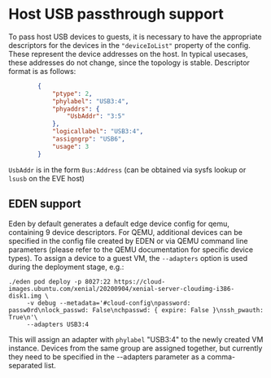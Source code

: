 # Host USB passthrough support

To pass host USB devices to guests, it is necessary to have the appropriate
descriptors for the devices in the `"deviceIoList"` property of the config.
These represent the device addresses on the host. In typical usecases, these
addresses do not change, since the topology is stable. Descriptor format is as
follows:

```json
        {
            "ptype": 2,
            "phylabel": "USB3:4",
            "phyaddrs": {
                "UsbAddr": "3:5"
            },
            "logicallabel": "USB3:4",
            "assigngrp": "USB6",
            "usage": 3
        }
```

`UsbAddr` is in the form `Bus:Address` (can be obtained via sysfs lookup
or `lsusb` on the EVE host)

## EDEN support

Eden by default generates a default edge device config for qemu, containing
9 device descriptors. For QEMU, additional devices can be specified in
the config file created by EDEN or via QEMU command line parameters
(please refer to the QEMU documentation for specific device types).
To assign a device to a guest VM, the `--adapters` option
is used during the deployment stage, e.g.:

```console
./eden pod deploy -p 8027:22 https://cloud-images.ubuntu.com/xenial/20200904/xenial-server-cloudimg-i386-disk1.img \
     -v debug --metadata='#cloud-config\npassword: passw0rd\nlock_passwd: False\nchpasswd: { expire: False }\nssh_pwauth: True\n'\
     --adapters USB3:4
```

This will assign an adapter with `phylabel` "USB3:4" to the newly
created VM instance. Devices from the same group are assigned together,
but currently they need to be specified in the --adapters parameter
as a comma-separated list.
